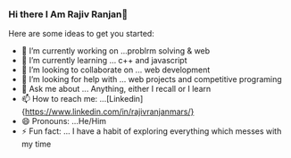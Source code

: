 ### Hi there I Am Rajiv Ranjan👋



Here are some ideas to get you started:

- 🔭 I’m currently working on ...problrm solving & web
- 🌱 I’m currently learning ...  c++ and javascript
- 👯 I’m looking to collaborate on ... web development
- 🤔 I’m looking for help with ... web projects and competitive programing
- 💬 Ask me about ... Anything, either I recall or I learn
- 📫 How to reach me: ...[Linkedin]{https://www.linkedin.com/in/rajivranjanmars/}
- 😄 Pronouns: ...He/Him
- ⚡ Fun fact: ... I have a habit of exploring everything which messes with my time 

